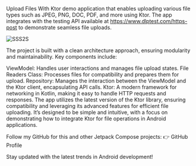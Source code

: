 Upload Files With Ktor demo application that enables uploading various file types such as JPEG, PNG, DOC, PDF, and more using Ktor. The app integrates with the testing API available at https://www.dlptest.com/https-post to demonstrate seamless file uploads.

![SSS2S](https://github.com/user-attachments/assets/f233aef9-05ad-4cc6-83ae-2a5a2358540b)


The project is built with a clean architecture approach, ensuring modularity and maintainability. Key components include:

ViewModel: Handles user interactions and manages file upload states.
File Readers Class: Processes files for compatibility and prepares them for upload.
Repository: Manages the interaction between the ViewModel and the Ktor client, encapsulating API calls.
Ktor: A modern framework for networking in Kotlin, making it easy to handle HTTP requests and responses.
The app utilizes the latest version of the Ktor library, ensuring compatibility and leveraging its advanced features for efficient file uploading. It’s designed to be simple and intuitive, with a focus on demonstrating how to integrate Ktor for file operations in Android applications.

Follow my GitHub for this and other Jetpack Compose projects:
👉 GitHub Profile

Stay updated with the latest trends in Android development!
